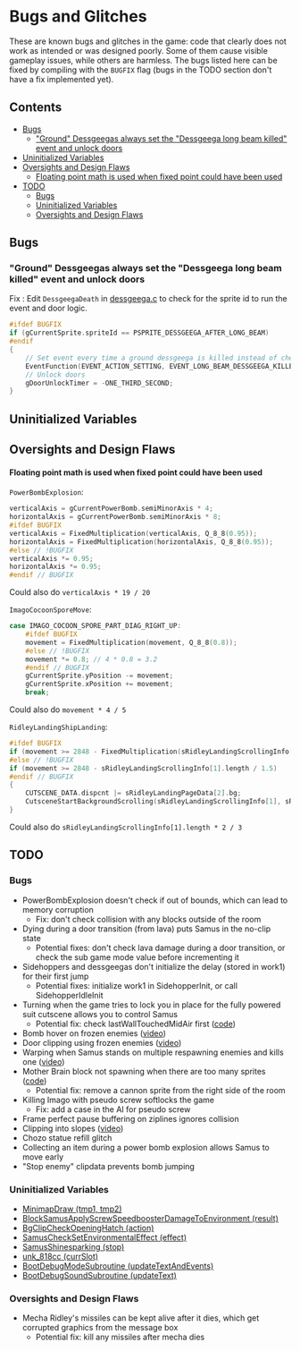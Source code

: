 # Bugs and Glitches
These are known bugs and glitches in the game: code that clearly does not work as intended or was designed poorly. Some of them cause visible gameplay issues, while others are harmless. The bugs listed here can be fixed by compiling with the `BUGFIX` flag (bugs in the TODO section don't have a fix implemented yet). 


## Contents

- [Bugs](#bugs)
  - ["Ground" Dessgeegas always set the "Dessgeega long beam killed" event and unlock doors](#ground-dessgeegas-always-set-the-dessgeega-long-beam-killed-event-and-unlock-doors)
- [Uninitialized Variables](#uninitialized-variables)
- [Oversights and Design Flaws](#oversights-and-design-flaws)
  - [Floating point math is used when fixed point could have been used](#floating-point-math-is-used-when-fixed-point-could-have-been-used)
- [TODO](#todo)
  - [Bugs](#bugs-1)
  - [Uninitialized Variables](#uninitialized-variables-1)
  - [Oversights and Design Flaws](#oversights-and-design-flaws-1)


## Bugs

### "Ground" Dessgeegas always set the "Dessgeega long beam killed" event and unlock doors

Fix : Edit `DessgeegaDeath` in [dessgeega.c](https://github.com/metroidret/mzm/blob/master/src/sprites_AI/dessgeega.c) to check for the sprite id to run the event and door logic.

```c
#ifdef BUGFIX
if (gCurrentSprite.spriteId == PSPRITE_DESSGEEGA_AFTER_LONG_BEAM)
#endif
{
    // Set event every time a ground dessgeega is killed instead of checking for the sprite ID ?
    EventFunction(EVENT_ACTION_SETTING, EVENT_LONG_BEAM_DESSGEEGA_KILLED);
    // Unlock doors
    gDoorUnlockTimer = -ONE_THIRD_SECOND;
}
```


## Uninitialized Variables


## Oversights and Design Flaws

#### Floating point math is used when fixed point could have been used

`PowerBombExplosion`:
```c
verticalAxis = gCurrentPowerBomb.semiMinorAxis * 4;
horizontalAxis = gCurrentPowerBomb.semiMinorAxis * 8;
#ifdef BUGFIX
verticalAxis = FixedMultiplication(verticalAxis, Q_8_8(0.95));
horizontalAxis = FixedMultiplication(horizontalAxis, Q_8_8(0.95));
#else // !BUGFIX
verticalAxis *= 0.95;
horizontalAxis *= 0.95;
#endif // BUGFIX
```
Could also do `verticalAxis * 19 / 20`

`ImagoCocoonSporeMove`:
```c
case IMAGO_COCOON_SPORE_PART_DIAG_RIGHT_UP:
    #ifdef BUGFIX
    movement = FixedMultiplication(movement, Q_8_8(0.8));
    #else // !BUGFIX
    movement *= 0.8; // 4 * 0.8 = 3.2
    #endif // BUGFIX
    gCurrentSprite.yPosition -= movement;
    gCurrentSprite.xPosition += movement;
    break;
```
Could also do `movement * 4 / 5`

`RidleyLandingShipLanding`:
```c
#ifdef BUGFIX
if (movement >= 2848 - FixedMultiplication(sRidleyLandingScrollingInfo[1].length, Q_8_8(2.f / 3)))
#else // !BUGFIX
if (movement >= 2848 - sRidleyLandingScrollingInfo[1].length / 1.5)
#endif // BUGFIX
{
    CUTSCENE_DATA.dispcnt |= sRidleyLandingPageData[2].bg;
    CutsceneStartBackgroundScrolling(sRidleyLandingScrollingInfo[1], sRidleyLandingPageData[2].bg);
}
```
Could also do `sRidleyLandingScrollingInfo[1].length * 2 / 3`


## TODO

### Bugs

- PowerBombExplosion doesn't check if out of bounds, which can lead to memory corruption
  - Fix: don't check collision with any blocks outside of the room
- Dying during a door transition (from lava) puts Samus in the no-clip state
  - Potential fixes: don't check lava damage during a door transition, or check the sub game mode value before incrementing it
- Sidehoppers and dessgeegas don't initialize the delay (stored in work1) for their first jump
  - Potential fixes: initialize work1 in SidehopperInit, or call SidehopperIdleInit
- Turning when the game tries to lock you in place for the fully powered suit cutscene allows you to control Samus
  - Potential fix: check lastWallTouchedMidAir first ([code](https://github.com/metroidret/mzm/blob/4d9b219990ad5cce9c35f495195fe6019fecbac1/src/samus.c#L6551-L6555))
- Bomb hover on frozen enemies ([video](https://youtu.be/UIK8YnT1sG4))
- Door clipping using frozen enemies ([video](https://www.youtube.com/watch?v=iMObZ5EbooE))
- Warping when Samus stands on multiple respawning enemies and kills one ([video](https://youtu.be/WfxkYSPTjWw))
- Mother Brain block not spawning when there are too many sprites ([code](https://github.com/metroidret/mzm/blob/4d9b219990ad5cce9c35f495195fe6019fecbac1/src/sprites_AI/mother_brain.c#L625-L626))
  - Potential fix: remove a cannon sprite from the right side of the room
- Killing Imago with pseudo screw softlocks the game
  - Fix: add a case in the AI for pseudo screw
- Frame perfect pause buffering on ziplines ignores collision
- Clipping into slopes ([video](https://www.youtube.com/watch?v=XiZRJesXHWw))
- Chozo statue refill glitch
- Collecting an item during a power bomb explosion allows Samus to move early
- "Stop enemy" clipdata prevents bomb jumping

### Uninitialized Variables
- [MinimapDraw (tmp1, tmp2)](https://github.com/metroidret/mzm/blob/22dceb902f66667378076e5022e12ef89c5ccf3f/src/minimap.c#L680)
- [BlockSamusApplyScrewSpeedboosterDamageToEnvironment (result)](https://github.com/metroidret/mzm/blob/22dceb902f66667378076e5022e12ef89c5ccf3f/src/block.c#L1053)
- [BgClipCheckOpeningHatch (action)](https://github.com/metroidret/mzm/blob/043610f452aa8bbbad96c0c4f2e70a46e60fd6cc/src/bg_clip.c#L774)
- [SamusCheckSetEnvironmentalEffect (effect)](https://github.com/metroidret/mzm/blob/2bff56a86e36559955f1a6238df60829b61bb909/src/samus.c#L1348)
- [SamusShinesparking (stop)](https://github.com/metroidret/mzm/blob/2bff56a86e36559955f1a6238df60829b61bb909/src/samus.c#L5895)
- [unk_818cc (currSlot)](https://github.com/metroidret/mzm/blob/043610f452aa8bbbad96c0c4f2e70a46e60fd6cc/src/tourian_escape.c#L322)
- [BootDebugModeSubroutine (updateTextAndEvents)](https://github.com/metroidret/mzm/blob/22dceb902f66667378076e5022e12ef89c5ccf3f/src/menus/boot_debug.c#L1513)
- [BootDebugSoundSubroutine (updateText)](https://github.com/metroidret/mzm/blob/22dceb902f66667378076e5022e12ef89c5ccf3f/src/menus/boot_debug.c#L1961)

### Oversights and Design Flaws

- Mecha Ridley's missiles can be kept alive after it dies, which get corrupted graphics from the message box
  - Potential fix: kill any missiles after mecha dies
